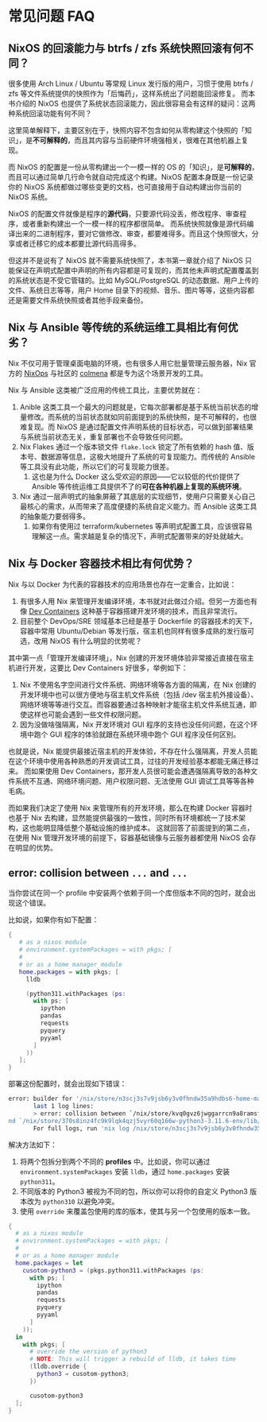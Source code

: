 # 常见问题 FAQ

## NixOS 的回滚能力与 btrfs / zfs 系统快照回滚有何不同？

很多使用 Arch Linux / Ubuntu 等常规 Linux 发行版的用户，习惯于使用 btrfs / zfs 等文件系统提供的快照作为「后悔药」，这样系统出了问题能回滚修复。
而本书介绍的 NixOS 也提供了系统状态回滚能力，因此很容易会有这样的疑问：这两种系统回滚功能有何不同？

这里简单解释下，主要区别在于，快照内容不包含如何从零构建这个快照的「知识」，是**不可解释的**，而且其内容与当前硬件环境强相关，很难在其他机器上复现。

而 NixOS 的配置是一份从零构建出一个一模一样的 OS 的「知识」，是**可解释的**，而且可以通过简单几行命令就自动完成这个构建。NixOS 配置本身既是一份记录你的 NixOS 系统都做过哪些变更的文档，也可直接用于自动构建出你当前的 NixOS 系统。

NixOS 的配置文件就像是程序的**源代码**，只要源代码没丢，修改程序、审查程序，或者重新构建出一个一模一样的程序都很简单。
而系统快照就像是源代码编译出来的二进制程序，要对它做修改、审查，都要难得多。而且这个快照很大，分享或者迁移它的成本都要比源代码高得多。

但这并不是说有了 NixOS 就不需要系统快照了，本书第一章就介绍了 NixOS 只能保证在声明式配置中声明的所有内容都是可复现的，而其他未声明式配置覆盖到的系统状态是不受它管辖的。比如 MySQL/PostgreSQL 的动态数据、用户上传的文件、系统日志等等，用户 Home 目录下的视频、音乐、图片等等，这些内容都还是需要文件系统快照或者其他手段来备份。

## Nix 与 Ansible 等传统的系统运维工具相比有何优劣？

Nix 不仅可用于管理桌面电脑的环境，也有很多人用它批量管理云服务器，Nix 官方的 [NixOps](https://github.com/NixOS/nixops) 与社区的 [colmena](https://github.com/zhaofengli/colmena) 都是专为这个场景开发的工具。

Nix 与 Ansible 这类被广泛应用的传统工具比，主要优势就在：

1. Anible 这类工具一个最大的问题就是，它每次部署都是基于系统当前状态的增量修改。而系统的当前状态就如同前面提到的系统快照，是不可解释的，也很难复现。而 NixOS 是通过配置文件声明系统的目标状态，可以做到部署结果与系统当前状态无关，重复部署也不会导致任何问题。
2. Nix Flakes 通过一个版本锁文件 `flake.lock` 锁定了所有依赖的 hash 值、版本号、数据源等信息，这极大地提升了系统的可复现能力。而传统的 Ansible 等工具没有此功能，所以它们的可复现能力很差。
   1. 这也是为什么 Docker 这么受欢迎的原因——它以较低的代价提供了 Ansible 等传统运维工具提供不了的**可在各种机器上复现的系统环境**。
1. Nix 通过一层声明式的抽象屏蔽了其底层的实现细节，使用户只需要关心自己最核心的需求，从而带来了高度便捷的系统自定义能力。而 Ansible 这类工具的抽象能力要弱得多。
   1. 如果你有使用过 terraform/kubernetes 等声明式配置工具，应该很容易理解这一点。需求越是复杂的情况下，声明式配置带来的好处就越大。

## Nix 与 Docker 容器技术相比有何优势？

Nix 与以 Docker 为代表的容器技术的应用场景也存在一定重合，比如说：

1. 有很多人用 Nix 来管理开发编译环境，本书就对此做过介绍。但另一方面也有像 [Dev Containers](https://github.com/devcontainers/spec) 这种基于容器搭建开发环境的技术，而且非常流行。
2. 目前整个 DevOps/SRE 领域基本已经是基于 Dockerfile 的容器技术的天下，容器中常用 Ubuntu/Debian 等发行版，宿主机也同样有很多成熟的发行版可选，改用 NixOS 有什么明显的优势呢？

其中第一点「管理开发编译环境」，Nix 创建的开发环境体验非常接近直接在宿主机进行开发，这要比 Dev Containers 好很多，举例如下：

1. Nix 不使用名字空间进行文件系统、网络环境等各方面的隔离，在 Nix 创建的开发环境中也可以很方便地与宿主机文件系统（包括 /dev 宿主机外接设备）、网络环境等等进行交互。而容器要通过各种映射才能宿主机文件系统互通，即使这样也可能会遇到一些文件权限问题。
2. 因为没做啥强隔离，Nix 开发环境对 GUI 程序的支持也没任何问题，在这个环境中跑个 GUI 程序的体验就跟在系统环境中跑个 GUI 程序没任何区别。

也就是说，Nix 能提供最接近宿主机的开发体验，不存在什么强隔离，开发人员能在这个环境中使用各种熟悉的开发调试工具，过往的开发经验基本都能无痛迁移过来。
而如果使用 Dev Containers，那开发人员很可能会遭遇强隔离导致的各种文件系统不互通、网络环境问题、用户权限问题、无法使用 GUI 调试工具等等各种毛病。

而如果我们决定了使用 Nix 来管理所有的开发环境，那么在构建 Docker 容器时也基于 Nix 去构建，显然能提供最强的一致性，同时所有环境都统一了技术架构，这也能明显降低整个基础设施的维护成本。
这就回答了前面提到的第二点，在使用 Nix 管理开发环境的前提下，容器基础镜像与云服务器都使用 NixOS 会存在明显的优势。

## error: collision between `...` and `...`

当你尝试在同一个 profile 中安装两个依赖于同一个库但版本不同的包时，就会出现这个错误。

比如说，如果你有如下配置：

```nix
{
   # as a nixos module
   # environment.systemPackages = with pkgs; [
   #
   # or as a home manager module
   home.packages = with pkgs; [
     lldb

     (python311.withPackages (ps:
       with ps; [
         ipython
         pandas
         requests
         pyquery
         pyyaml
       ]
     ))
   ];
}
```

部署这份配置时，就会出现如下错误：

```bash
error: builder for '/nix/store/n3scj3s7v9jsb6y3v0fhndw35a9hdbs6-home-manager-path.drv' failed with exit code 25;
       last 1 log lines:
       > error: collision between `/nix/store/kvq0gvz6jwggarrcn9a8ramsfhyh1h9d-lldb-14.0.6/lib/python3.11/site-packages/six.py' a
nd `/nix/store/370s8inz4fc9k9lqk4qzj5vyr60q166w-python3-3.11.6-env/lib/python3.11/site-packages/six.py'
       For full logs, run 'nix log /nix/store/n3scj3s7v9jsb6y3v0fhndw35a9hdbs6-home-manager-path.drv'.
```

解决方法如下：

1. 将两个包拆分到两个不同的 **profiles** 中。比如说，你可以通过 `environment.systemPackages` 安装 `lldb`，通过 `home.packages` 安装 `python311`。
2. 不同版本的 Python3 被视为不同的包，所以你可以将你的自定义 Python3 版本改为 `python310` 以避免冲突。
2. 使用 `override` 来覆盖包使用的库的版本，使其与另一个包使用的版本一致。

  ```nix
  {
    # as a nixos module
    # environment.systemPackages = with pkgs; [
    #
    # or as a home manager module
    home.packages = let
      cusotom-python3 = (pkgs.python311.withPackages (ps:
        with ps; [
          ipython
          pandas
          requests
          pyquery
          pyyaml
        ]
      ));
    in
      with pkgs; [
        # override the version of python3
        # NOTE: This will trigger a rebuild of lldb, it takes time
        (lldb.override {
          python3 = cusotom-python3;
        })
  
        cusotom-python3
    ];
  }
  ```

